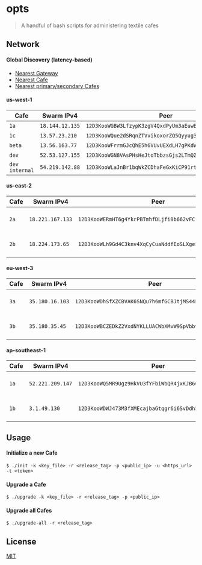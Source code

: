 # opts

> A handful of bash scripts for administering textile cafes

## Network

#### Global Discovery (latency-based)

- [Nearest Gateway](https://gateway.textile.cafe)
- [Nearest Cafe](https://gateway.textile.cafe/cafe)
- [Nearest primary/secondary Cafes](https://gateway.textile.cafe/cafes)

#### us-west-1

| Cafe | Swarm IPv4 | Peer | API | Gateway |
| --- | --- | --- | --- | --- |
| `1a` | `18.144.12.135` | `12D3KooWGBW3LfzypK3zgV4QxdPyUm3aEuwBDMKRRpCPm9FrJvar` | [us-west-1a](https://us-west-1a.textile.cafe) | [us-west-1](https://gateway.us-west-1.textile.cafe) |
| `1c` | `13.57.23.210` | `12D3KooWQue2dSRqnZTVvikoxorZQ5Qyyug3hV65rYnWYpYsNMRE` | [us-west-1c](https://us-west-1c.textile.cafe) | [us-west-1](https://gateway.us-west-1.textile.cafe) |
| `beta` | `13.56.163.77` | `12D3KooWFrrmGJcQhE5h6VUvUEXdLH7gPKdWh2q4CEM62rFGcFpr` | [us-west-beta](https://us-west-beta.textile.cafe) | [us-west-beta](https://us-west-beta.textile.cafe/ipfs) |
| `dev` | `52.53.127.155` | `12D3KooWGN8VAsPHsHeJtoTbbzsGjs2LTmQZ6wFKvuPich1TYmYY` | [us-west-dev](https://us-west-dev.textile.cafe) | [us-west-dev](https://us-west-dev.textile.cafe/ipfs) |
| `dev internal` | `54.219.142.88` | `12D3KooWLaJnBr1bqWkZCDhaFeGxKiCP91rt2gQ8rn7Lx7kcKAMY` | [54.219.142.88:40601](http://54.219.142.88:40601) | [54.219.142.88](http://54.219.142.88) |

#### us-east-2

| Cafe | Swarm IPv4 | Peer | API | Gateway |
| --- | --- | --- | --- | --- |
| `2a` | `18.221.167.133` | `12D3KooWERmHT6g4YkrPBTmhfDLjfi8b662vFCfvBXqzcdkPGQn1` | [us-east-2a](https://us-east-2a.textile.cafe) | [us-east-2](https://gateway.us-east-2.textile.cafe) |
| `2b` | `18.224.173.65` | `12D3KooWLh9Gd4C3knv4XqCyCuaNddfEoSLXgekVJzRyC5vsjv5d` | [us-east-2b](https://us-east-2b.textile.cafe) | [us-east-2](https://gateway.us-east-2.textile.cafe) |

#### eu-west-3

| Cafe | Swarm IPv4 | Peer | API | Gateway |
| --- | --- | --- | --- | --- |
| `3a` | `35.180.16.103` | `12D3KooWDhSfXZCBVAK6SNQu7h6mfGCBJtjMS44PW5YA5YCjVmjB` | [eu-west-3a](https://eu-west-3a.textile.cafe) | [eu-west-3](https://gateway.eu-west-3.textile.cafe) |
| `3b` | `35.180.35.45` | `12D3KooWBCZEDkZ2VxdNYKLLUACWbXMvW9SpVbbvoFR9CtH4qJv9` | [eu-west-3b](https://eu-west-3b.textile.cafe) | [eu-west-3](https://gateway.eu-west-3.textile.cafe) |

#### ap-southeast-1

| Cafe | Swarm IPv4 | Peer | API | Gateway |
| --- | --- | --- | --- | --- |
| `1a` | `52.221.209.147` | `12D3KooWQ5MR9Ugz9HkVU3fYFbiWbQR4jxKJB66JoSY7nP5ShsqQ` | [ap-southeast-1a](https://ap-southeast-1a.textile.cafe) | [ap-southeast-1](https://gateway.ap-southeast-1.textile.cafe) |
| `1b` | `3.1.49.130` | `12D3KooWDWJ473M3fXMEcajbaGtqgr6i6SvDdh5Ru9i5ZzoJ9Qy8` | [ap-southeast-1b](https://ap-southeast-1b.textile.cafe) | [ap-southeast-1](https://gateway.ap-southeast-1.textile.cafe) |

## Usage

#### Initialize a new Cafe

```
$ ./init -k <key_file> -r <release_tag> -p <public_ip> -u <https_url> -t <token>
```

#### Upgrade a Cafe

```
$ ./upgrade -k <key_file> -r <release_tag> -p <public_ip>
```

#### Upgrade all Cafes

```
$ ./upgrade-all -r <release_tag>
```

## License

[MIT](LICENSE)
